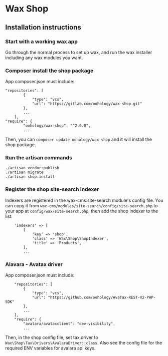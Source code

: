 # Wax Shop

## Installation instructions

### Start with a working wax app
Go through the normal process to set up wax, and run the wax installer including any wax modules you want.

### Composer install the shop package
App composer.json must include:  
```
"repositories": [
        {
            "type": "vcs",
            "url": "https://gitlab.com/oohology/wax-shop.git"
        },
        ...
    ],
"require": {
        "oohology/wax-shop": "^2.0.0",
        ...
```
Then, you can `composer update oohology/wax-shop` and it will install the shop package.

### Run the artisan commands  
`./artisan vendor:publish`  
`./artisan migrate`  
`./artisan shop:install`  

### Register the shop site-search indexer
Indexers are registered in the wax-cms:site-search module's config file. You can copy it from `wax-cms/modules/site-search/config/site-search.php` to your app at `config/wax/site-search.php`, then add the shop indexer to the list:
```
    'indexers' => [
        [
            'key' => 'shop',
            'class' => 'Wax\Shop\ShopIndexer',
            'title' => 'Products',
        ],
        ...
```

### Alavara - Avatax driver
App composer.json must include:  
```
    "repositories": [
        {
            "type": "vcs",
            "url": "https://github.com/oohology/AvaTax-REST-V2-PHP-SDK"
        },
        ...
    ],
    "require": {
        "avalara/avataxclient": "dev-visibility",
        ...
```
Then, in the shop config file, set tax.driver to `Wax\Shop\Tax\Drivers\AvalaraDriver::class`. Also see the config file for the required ENV variables for avalara api keys.

